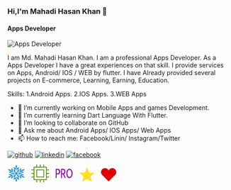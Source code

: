 ### Hi,I'm Mahadi Hasan Khan  👋
#### Apps Developer
![Apps Developer](https://media-exp1.licdn.com/dms/image/C4D16AQEh-2nnPenv_Q/profile-displaybackgroundimage-shrink_350_1400/0/1637651638676?e=1648684800&v=beta&t=0QJeprWoPzbbujCDmljnvr7yQP9747MbKjVSOuSIF1Y)

I am Md. Mahadi Hasan Khan. I am a professional Apps Developer. As a Apps Developer I have a great experiences on that skill. I provide services on Apps, Android/ IOS / WEB by flutter. I have Already  provided several projects on E-commerce, Learning, Earning, Education.

Skills:
 1.Android Apps.
 2.IOS Apps. 
 3.WEB Apps

- 🔭 I’m currently working on Mobile Apps and games Development. 
- 🌱 I’m currently learning Dart Language With Flutter. 
- 👯 I’m looking to collaborate on GitHub 
- 💬 Ask me about Android Apps/ IOS Apps/ Web Apps 
- 📫 How to reach me: Facebook/Linin/ Instagram/Twitter 


[<img src='https://cdn.jsdelivr.net/npm/simple-icons@3.0.1/icons/github.svg' alt='github' height='40'>](https://github.com/https://github.com/MahadiHasanS)  [<img src='https://cdn.jsdelivr.net/npm/simple-icons@3.0.1/icons/linkedin.svg' alt='linkedin' height='40'>](https://www.linkedin.com/in/https://www.linkedin.com/in/mahadi-hasan-661b71222//)  [<img src='https://cdn.jsdelivr.net/npm/simple-icons@3.0.1/icons/facebook.svg' alt='facebook' height='40'>](https://www.facebook.com/https://www.facebook.com/mehedy.hasan.123829)  

<a href='https://archiveprogram.github.com/'><img src='https://raw.githubusercontent.com/acervenky/animated-github-badges/master/assets/acbadge.gif' width='40' height='40'></a> <a href='https://docs.github.com/en/developers'><img src='https://raw.githubusercontent.com/acervenky/animated-github-badges/master/assets/devbadge.gif' width='40' height='40'></a> <a href='https://github.com/pricing'><img src='https://raw.githubusercontent.com/acervenky/animated-github-badges/master/assets/pro.gif' width='40' height='40'></a> <a href='https://stars.github.com/'><img src='https://raw.githubusercontent.com/acervenky/animated-github-badges/master/assets/starbadge.gif' width='35' height='35'></a> <a href='https://docs.github.com/en/github/supporting-the-open-source-community-with-github-sponsors'><img src='https://raw.githubusercontent.com/acervenky/animated-github-badges/master/assets/sponsorbadge.gif' width='35' height='35'></a> 

